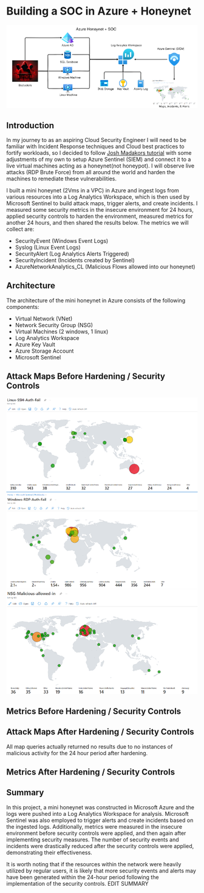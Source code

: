 # Building a SOC in Azure + Honeynet  

![Architectural Diagram](./Azure-SOC.png)


## Introduction
In my journey to as an aspiring Cloud Security Engineer I will need to be familiar with Incident Response techniques and Cloud best practices to fortify workloads, so I decided to follow [Josh Madakors tutorial](https://youtu.be/RoZeVbbZ0o0?si=WG-UHymjShfwRbKk) with some adjustments of my own to setup Azure Sentinel (SIEM) and connect it to a live virtual machines acting as a honeynet(not honeypot). I will observe live attacks (RDP Brute Force) from all around the world and harden the machines to remediate these vulnerabilities.
 
I built a mini honeynet (2Vms in a VPC) in Azure and ingest logs from various resources into a Log Analytics Workspace, which is then used by Microsoft Sentinel to build attack maps, trigger alerts, and create incidents. I measured some security metrics in the insecure environment for 24 hours, applied security controls to harden the environment, measured metrics for another 24 hours, and then shared the results below. The metrics we will collect are:

- SecurityEvent (Windows Event Logs)
- Syslog (Linux Event Logs)
- SecurityAlert (Log Analytics Alerts Triggered)
- SecurityIncident (Incidents created by Sentinel)
- AzureNetworkAnalytics_CL (Malicious Flows allowed into our honeynet)

## Architecture
The architecture of the mini honeynet in Azure consists of the following components:

- Virtual Network (VNet)
- Network Security Group (NSG)
- Virtual Machines (2 windows, 1 linux)
- Log Analytics Workspace
- Azure Key Vault
- Azure Storage Account
- Microsoft Sentinel

## Attack Maps Before Hardening / Security Controls

![Linux SSH](./Linux-SSH-AUTH-FAIL.png)
![Windows RDP](./Windows-RDP-AUTH-FAIL.png)
![NSG Allow](./NSG-Allow.png)

## Metrics Before Hardening / Security Controls


## Attack Maps After Hardening / Security Controls
 
 All map queries actually returned no results due to no instances of malicious activity for the 24 hour period after hardening.

## Metrics After Hardening / Security Controls

## Summary
In this project, a mini honeynet was constructed in Microsoft Azure and the logs were pushed into a Log Analytics Workspace for analysis. Microsoft Sentinel was also employed to trigger alerts and create incidents based on the ingested logs. Additionally, metrics were measured in the insecure environment before security controls were applied, and then again after implementing security measures. The number of security events and incidents were drastically reduced after the security controls were applied, demonstrating their effectiveness.

It is worth noting that if the resources within the network were heavily utilized by regular users, it is likely that more security events and alerts may have been generated within the 24-hour period following the implementation of the security controls.
EDIT SUMMARY
